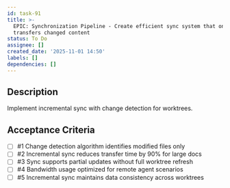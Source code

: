 ```yaml
---
id: task-91
title: >-
  EPIC: Synchronization Pipeline - Create efficient sync system that only
  transfers changed content
status: To Do
assignee: []
created_date: '2025-11-01 14:50'
labels: []
dependencies: []
---
```


## Description

<!-- SECTION:DESCRIPTION:BEGIN -->
Implement incremental sync with change detection for worktrees.
<!-- SECTION:DESCRIPTION:END -->

## Acceptance Criteria
<!-- AC:BEGIN -->
- [ ] #1 Change detection algorithm identifies modified files only
- [ ] #2 Incremental sync reduces transfer time by 90% for large docs
- [ ] #3 Sync supports partial updates without full worktree refresh
- [ ] #4 Bandwidth usage optimized for remote agent scenarios
- [ ] #5 Incremental sync maintains data consistency across worktrees
<!-- AC:END -->
